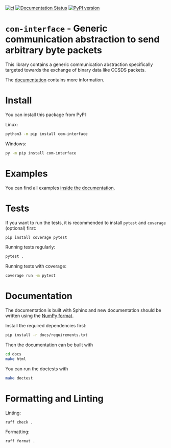 [![ci](https://github.com/us-irs/com-interface/actions/workflows/ci.yml/badge.svg)](https://github.com/us-irs/com-interface/actions/workflows/ci.yml)
[![Documentation Status](https://readthedocs.org/projects/com-interface/badge/?version=latest)](https://com-interface.readthedocs.io/en/latest/?badge=latest)
[![PyPI version](https://badge.fury.io/py/com-interface.svg)](https://badge.fury.io/py/com-interface)

`com-interface` - Generic communication abstraction to send arbitrary byte packets
======

This library contains a generic communication abstraction specifically targeted
towards the exchange of binary data like CCSDS packets.

The [documentation](https://com-interface.readthedocs.io/en/latest/?badge=latest) contains more
information.

# Install

You can install this package from PyPI

Linux:

```sh
python3 -m pip install com-interface
```

Windows:

```sh
py -m pip install com-interface
```

# Examples

You can find all examples [inside the documentation](https://spacepackets.readthedocs.io/en/latest/examples.html).


# Tests

If you want to run the tests, it is recommended to install `pytest` and `coverage` (optional)
first:

```sh
pip install coverage pytest
```

Running tests regularly:

```sh
pytest .
```

Running tests with coverage:

```sh
coverage run -m pytest
```

# Documentation

The documentation is built with Sphinx and new documentation should be written using the
[NumPy format](https://www.sphinx-doc.org/en/master/usage/extensions/example_numpy.html#example-numpy).

Install the required dependencies first:

```sh
pip install -r docs/requirements.txt
```

Then the documentation can be built with

```sh
cd docs
make html
```

You can run the doctests with

```sh
make doctest
```

# Formatting and Linting

Linting:

```sh
ruff check .
```

Formatting:

```sh
ruff format .
```
